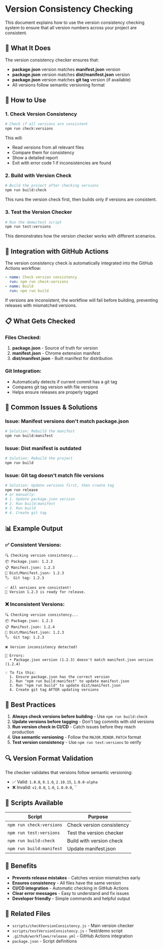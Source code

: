 # Version Consistency Checking

This document explains how to use the version consistency checking system to ensure that all version numbers across your project are consistent.

## 🎯 What It Does

The version consistency checker ensures that:
- **package.json** version matches **manifest.json** version
- **package.json** version matches **dist/manifest.json** version  
- **package.json** version matches **git tag** version (if available)
- All versions follow semantic versioning format

## 🚀 How to Use

### 1. Check Version Consistency

```bash
# Check if all versions are consistent
npm run check:versions
```

This will:
- Read versions from all relevant files
- Compare them for consistency
- Show a detailed report
- Exit with error code 1 if inconsistencies are found

### 2. Build with Version Check

```bash
# Build the project after checking versions
npm run build:check
```

This runs the version check first, then builds only if versions are consistent.

### 3. Test the Version Checker

```bash
# Run the demo/test script
npm run test:versions
```

This demonstrates how the version checker works with different scenarios.

## 🔧 Integration with GitHub Actions

The version consistency check is automatically integrated into the GitHub Actions workflow:

```yaml
- name: Check version consistency
  run: npm run check:versions
- name: Build
  run: npm run build
```

If versions are inconsistent, the workflow will fail before building, preventing releases with mismatched versions.

## 📋 What Gets Checked

### Files Checked:
1. **package.json** - Source of truth for version
2. **manifest.json** - Chrome extension manifest
3. **dist/manifest.json** - Built manifest for distribution

### Git Integration:
- Automatically detects if current commit has a git tag
- Compares git tag version with file versions
- Helps ensure releases are properly tagged

## 🚨 Common Issues & Solutions

### Issue: Manifest versions don't match package.json
```bash
# Solution: Rebuild the manifest
npm run build:manifest
```

### Issue: Dist manifest is outdated
```bash
# Solution: Rebuild the project
npm run build
```

### Issue: Git tag doesn't match file versions
```bash
# Solution: Update versions first, then create tag
npm run release
# or manually:
# 1. Update package.json version
# 2. Run build:manifest
# 3. Run build
# 4. Create git tag
```

## 📊 Example Output

### ✅ Consistent Versions:
```
🔍 Checking version consistency...
📦 Package.json: 1.2.3
📋 Manifest.json: 1.2.3
📁 Dist/Manifest.json: 1.2.3
🏷️  Git tag: 1.2.3

✅ All versions are consistent!
🎉 Version 1.2.3 is ready for release.
```

### ❌ Inconsistent Versions:
```
🔍 Checking version consistency...
📦 Package.json: 1.2.3
📋 Manifest.json: 1.2.4
📁 Dist/Manifest.json: 1.2.3
🏷️  Git tag: 1.2.3

❌ Version inconsistency detected!

🔧 Errors:
  • Package.json version (1.2.3) doesn't match manifest.json version (1.2.4)

💡 To fix this:
  1. Ensure package.json has the correct version
  2. Run "npm run build:manifest" to update manifest.json
  3. Run "npm run build" to update dist/manifest.json
  4. Create git tag AFTER updating versions
```

## 🎯 Best Practices

1. **Always check versions before building** - Use `npm run build:check`
2. **Update versions before tagging** - Don't tag commits with old versions
3. **Run version check in CI/CD** - Catch issues before they reach production
4. **Use semantic versioning** - Follow the `MAJOR.MINOR.PATCH` format
5. **Test version consistency** - Use `npm run test:versions` to verify

## 🔍 Version Format Validation

The checker validates that versions follow semantic versioning:
- ✅ Valid: `1.0.0`, `0.1.0`, `2.10.15`, `1.0.0-alpha`
- ❌ Invalid: `v1.0.0`, `1.0`, `1.0.0.0`, ``

## 🚀 Scripts Available

| Script | Purpose |
|--------|---------|
| `npm run check:versions` | Check version consistency |
| `npm run test:versions` | Test the version checker |
| `npm run build:check` | Build with version check |
| `npm run build:manifest` | Update manifest.json |

## 🎉 Benefits

- **Prevents release mistakes** - Catches version mismatches early
- **Ensures consistency** - All files have the same version
- **CI/CD integration** - Automatic checking in GitHub Actions
- **Clear error messages** - Easy to understand and fix issues
- **Developer friendly** - Simple commands and helpful output

## 🔗 Related Files

- `scripts/checkVersionConsistency.js` - Main version checker
- `scripts/testVersionConsistency.js` - Test/demo script
- `.github/workflows/release.yml` - GitHub Actions integration
- `package.json` - Script definitions
